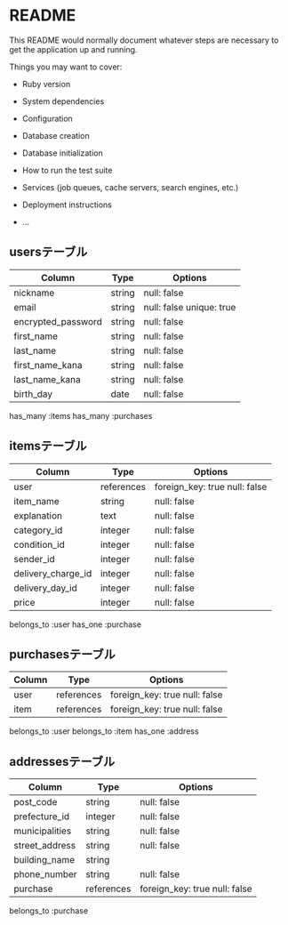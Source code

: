 # README

This README would normally document whatever steps are necessary to get the
application up and running.

Things you may want to cover:

* Ruby version

* System dependencies

* Configuration

* Database creation

* Database initialization

* How to run the test suite

* Services (job queues, cache servers, search engines, etc.)

* Deployment instructions

* ...


## usersテーブル
|Column             |Type       |Options                  |
|-------------------|-----------|-------------------------|
|nickname           |string     |null: false              |
|email              |string     |null: false unique: true |
|encrypted_password |string     |null: false              |
|first_name         |string     |null: false              |
|last_name          |string     |null: false              |
|first_name_kana    |string     |null: false              |
|last_name_kana     |string     |null: false              |
|birth_day          |date       |null: false              |
has_many :items
has_many :purchases

## itemsテーブル
|Column             |Type       |Options                  |
|-------------------|-----------|-------------------------|
|user               |references |foreign_key: true null: false |
|item_name          |string     |null: false              |
|explanation        |text       |null: false              |
|category_id        |integer    |null: false              |
|condition_id       |integer    |null: false              |
|sender_id          |integer    |null: false              |
|delivery_charge_id |integer    |null: false              |
|delivery_day_id    |integer    |null: false              |
|price              |integer    |null: false              |
belongs_to :user
has_one :purchase

## purchasesテーブル
|Column             |Type       |Options                   |
|-------------------|-----------|--------------------------|
|user               |references |foreign_key: true null: false |
|item               |references |foreign_key: true null: false |
belongs_to :user
belongs_to :item
has_one :address

## addressesテーブル
|Column             |Type       |Options                  |
|-------------------|-----------|-------------------------|
|post_code          |string     |null: false              |
|prefecture_id      |integer    |null: false              |
|municipalities     |string     |null: false              |
|street_address     |string     |null: false              |
|building_name      |string     |                         |
|phone_number       |string     |null: false              |
|purchase           |references |foreign_key: true null: false |
belongs_to :purchase